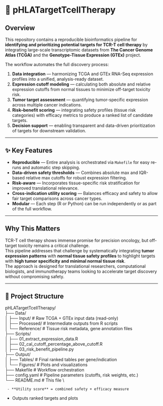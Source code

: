 # 🎯 pHLATargetTcellTherapy

## Overview

This repository contains a reproducible bioinformatics pipeline for **identifying and prioritizing potential targets for TCR-T cell therapy** by integrating large-scale transcriptomic datasets from **The Cancer Genome Atlas (TCGA)** and the **Genotype-Tissue Expression (GTEx)** project.

The workflow automates the full discovery process:
1. **Data integration** — harmonizing TCGA and GTEx RNA-Seq expression profiles into a unified, analysis-ready dataset.
2. **Expression cutoff modeling** — calculating both absolute and relative expression cutoffs from normal tissues to minimize off-target toxicity risk.
3. **Tumor target assessment** — quantifying tumor-specific expression across multiple cancer indications.
4. **Risk–benefit scoring** — integrating safety profiles (tissue risk categories) with efficacy metrics to produce a ranked list of candidate targets.
5. **Decision support** — enabling transparent and data-driven prioritization of targets for downstream validation.

---

## ✨ Key Features

- **Reproducible** — Entire analysis is orchestrated via `Makefile` for easy re-runs and automatic step skipping.
- **Data-driven safety thresholds** — Combines absolute max and IQR-based relative max cutoffs for robust expression filtering.
- **Risk-aware** — Incorporates tissue-specific risk stratification for improved translational relevance.
- **Cross-indication utility scoring** — Balances efficacy and safety to allow fair target comparisons across cancer types.
- **Modular** — Each step (R or Python) can be run independently or as part of the full workflow.

---

## Why This Matters

TCR-T cell therapy shows immense promise for precision oncology, but off-target toxicity remains a critical challenge.  
This pipeline addresses that challenge by systematically integrating **tumor expression patterns** with **normal tissue safety profiles** to highlight targets with **high tumor specificity and minimal normal tissue risk**.  
The approach is designed for translational researchers, computational biologists, and immunotherapy teams looking to accelerate target discovery without compromising safety.

---

## 📂 Project Structure
pHLATargetTcellTherapy/ \
├── Data/ \
│ ├── Input/ # Raw TCGA + GTEx input data (read-only) \
│ ├── Processed/ # Intermediate outputs from R scripts \
│ └── Reference/ # Tissue risk metadata, gene annotation files \
├── Scripts/ \
│ ├── 01_extract_expression_data.R \
│ ├── 02_cal_cutoff_percentage_above_cutoff.R \
│ ├── 03_risk_benefit_pipeline.py \
├── Output/ \
│ ├── Tables/ # Final ranked tables per gene/indication \
│ └── Figures/ # Plots and visualizations \
├── Makefile # Workflow orchestration \
├── config.yaml # Pipeline parameters (cutoffs, risk weights, etc.) \
└── README.md # This file \

     - **Utility score** = combined safety + efficacy measure
   - Outputs ranked targets and plots
